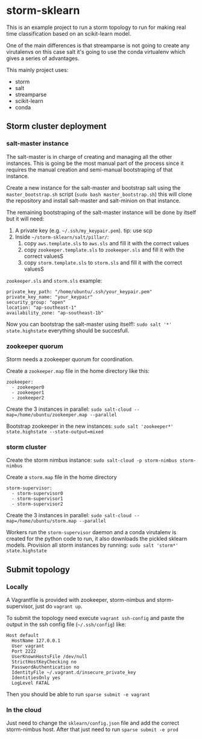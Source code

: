 storm-sklearn
=============

This is an example project to run a storm topology to run for making
real time classification based on an scikit-learn model.

One of the main differences is that streamparse is not going to create any
virutalenvs on this case salt it's going to use the conda virtualenv
which gives a series of advantages.

This mainly project uses:

- storm
- salt
- streamparse
- scikit-learn
- conda

## Storm cluster deployment

### salt-master instance

The salt-master is in charge of creating and managing all the other instances.
This is going be the most manual part of the process since it
requires the manual creation and semi-manual bootstraping of that instance.

Create a new instance for the salt-master and bootstrap salt using the
`master_bootstrap.sh` script (`sudo bash master_bootstrap.sh`)
this will clone the repository and install salt-master and salt-minion on that instance.

The remaining bootstraping of the salt-master instance will be done by itself
but it will need:

1. A private key (e.g. `~/.ssh/my_keypair.pem`). tip: use scp
2. Inside `~/storm-sklearn/salt/pillar/`:
    1. copy `aws.template.sls` to `aws.sls` and fill it with the correct values
    2. copy `zookeeper.template.sls` to `zookeeper.sls` and fill it with the correct valuesS
    2. copy `storm.template.sls` to `storm.sls` and fill it with the correct valuesS

`zookeeper.sls` and `storm.sls` example:

```
private_key_path: "/home/ubuntu/.ssh/your_keypair.pem"
private_key_name: "your_keypair"
security_group: "open"
location: "ap-southeast-1"
availability_zone: "ap-southeast-1b"
```

Now you can bootstrap the salt-master using itself!:
`sudo salt '*' state.highstate` everything should be succesfull.

### zookeeper quorum

Storm needs a zookeeper quorum for coordination.

Create a `zookeeper.map` file in the home directory like this:

```
zookeeper:
  - zookeeper0
  - zookeeper1
  - zookeeper2
```

Create the 3 instances in parallel:
`sudo salt-cloud --map=/home/ubuntu/zookeeper.map --parallel`

Bootstrap zookeeper in the new instances:
`sudo salt 'zookeeper*' state.highstate --state-output=mixed`

### storm cluster

Create the storm nimbus instance:
`sudo salt-cloud -p storm-nimbus storm-nimbus`

Create a `storm.map` file in the home directory

```
storm-supervisor:
  - storm-supervisor0
  - storm-supervisor1
  - storm-supervisor2
```

Create the 3 instances in parallel:
`sudo salt-cloud --map=/home/ubuntu/storm.map --parallel`

Workers run the `storm-supervisor` daemon and a conda virutalenv is created
for the python code to run, it also downloads the pickled sklearn models.
Provision all storm instances by running: `sudo salt 'storm*' state.highstate`

## Submit topology

### Locally

A Vagrantfile is provided with zookeeper, storm-nimbus and storm-supervisor,
just do `vagrant up`.

To submit the topology need execute `vagrant ssh-config` and paste
the output in the ssh config file (`~/.ssh/config`) like:

```
Host default
  HostName 127.0.0.1
  User vagrant
  Port 2222
  UserKnownHostsFile /dev/null
  StrictHostKeyChecking no
  PasswordAuthentication no
  IdentityFile ~/.vagrant.d/insecure_private_key
  IdentitiesOnly yes
  LogLevel FATAL
```

Then you should be able to run `sparse submit -e vagrant`

### In the cloud

Just need to change the `sklearn/config.json` file and add the correct
storm-nimbus host. After that just need to run `sparse submit -e prod`
